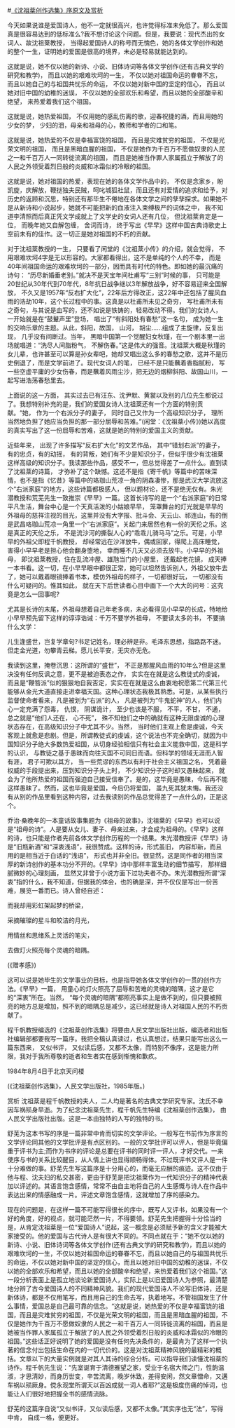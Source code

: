 #[《沈祖棻创作选集》序原文及赏析](https://www.vrrw.net/wx/14329.html)

今天如果说谁是爱国诗人，他不一定就很高兴，也许觉得标准未免低了。那么爱国真是很容易达到的低标准么?我不想讨论这个问题。但是，我要说：现代杰出的女词人、故沈祖棻教授， 当得起爱国诗人的称号而无愧色，她的各体文学创作和她的整个一生，证明她的爱国是很高的境界，未必是轻易就能达到的。

这就是说，她不仅以她的新诗、小说、旧体诗词等各体文学创作(还有古典文学的研究和教学)， 而且以她的艰难坎坷的一生， 不仅以她对祖国命运的眷眷不忘， 而且以她自己的与祖国共忧乐的命运， 不仅以她对新中国的坚定的信心， 而且以她对旧中国的幼稚的迷误， 不仅以她的全部欢乐和希望，而且以她的全部酸辛和绝望， 来热爱着我们这个祖国。

这就是说，她热爱祖国， 不仅用她的感乱伤离的歌，迎春祝捷的酒，而且用她的少女的梦， 少妇的泪，母亲和祖母的心，教师和学者的口和笔。

这就是说，她热爱的不仅是幸福富饶的祖国， 而且是灾难贫穷的祖国， 不仅是光荣文明的祖国， 而且是黑暗血腥的祖国， 不仅是她作为千百万不愿做奴隶的人民之一和千百万人一同转徙流离的祖国， 而且是她被当作罪人家属孤立于解放了的人民之外领受着烈日般的炎威和冰霜似的冷眼的祖国。

这就是说，她对祖国的热爱，表现在她的各体文学作品中的， 不仅是念家乡，盼凯旋，庆解放，鞭挞独夫民贼，呵叱城狐社鼠，而且还有对爱情的追求和给予，对历史的返顾和沉思，特别还有那毕生不倦地在各体文学之间的孳孳探求。如果她不是从新诗和小说起步，她就不可能把新的血液注入束缚极严的词体之中， 我不知道李清照而后真正凭文学成就上了文学史的女词人还有几位， 但沈祖棻肯定是一位， 而晚年她又自解包缠， 舍词而诗， 终于写出《早早》这样中国古典诗歌史上空前未有的佳作。这一切正是她对祖国的不朽的贡献。



对于沈祖棻教授的一生， 只要看了闲堂的《沈祖棻小传》的介绍，就会觉得， 不用艰难坎坷4字是无以形容的。大家都看得出，这不是单纯的个人的不幸， 而是40年间祖国命运的艰难坎坷的一部分，因而具有时代的特色。即如她的最沉痛的诗句： “历尽新婚垂老别。”就决不是天宝年间杜甫写“三别”时候的事， 只可能是20世纪从30年代到70年代，8年抗日战争继以3年解放战争，好不容易迎来全国解放， 不久又是1957年“反右扩大化”，22年后方得改正，这22年中还包括了腥风血雨的浩劫10年，这个长过程中的事。这真是以杜甫所未见之奇穷， 写杜甫所未有之奇句，与其说是血写的，还不如说是铁铸的，轻易改动不得。我们的女诗人， 一开始就是在“鼓鼙声里”登场， 唱出了“有斜阳处有春愁”这一名句， 成为她一生的交响乐章的主题。从此，斜阳，故国， 山河， 胡尘……组成了主旋律，反复出现， 几乎没有间断过。当年， 黑暗中国第一个觉醒妇女秋瑾，在一个剧本里一出场就唱道：“洗尽人间脂粉气， 不解伤春。”这是伟大的强音。沈祖棻大概是秋瑾的女儿辈，也许甚至可以算是孙女辈吧，她却又唱出这么多的春愁之歌，这并不是历史倒退了，而是文学前进了。现代女词人的笔， 已经不是只能蘸着香脂腻粉， 写一些空虚平庸的少女伤春，而是蘸着风雨尘沙，把无边的烟柳斜阳、故国山川，一起写进浩荡春愁里去。

上面说的这一方面， 其实过去已有汪东、沈尹默、黄裳以及别的几位先生都说过了。我想特别补充的是，我们的爱国女诗人沈祖棻还有一个方面的特别贡献。“她， 作为一个右派分子的妻子， 同时自己又作为一个高级知识分子， 理所当然地负担了她应当负担的那一部分屈辱和苦难。”(闲堂：《沈祖棻小传》)她以高度的真实写出了这一份屈辱和苦难，这就是她的特别的爱国主义的贡献。

近些年来， 出现了许多描写“反右扩大化”的文艺作品， 其中“错划右派”的妻子， 有的忠贞，有的动摇， 有的背叛，她们有不少是知识分子，但似乎很少有沈祖棻这样高级的知识分子。我读那些作品，感受不一，但总觉得差了一点什么。直到读了沈祖棻的诗篇， 才弥补了这个缺憾。这还不是指《寄千帆》等篇中的苦味深情，也不是指《忆昔》等篇中的珞珈山荒凉一角的阴森凄惨，那是武汉大学流放这个“右派家庭”的地方，这些诗篇都极感人， 但以题材论，还不是绝无仅有。朱光潜教授和荒芜先生一致推崇《早早》一篇。这首长诗写的是一个“右派家庭”的日常平凡生活，舞台中心是一个天真活泼的小姑娘早早， 笼罩舞台的灯光就是早早的外祖母的慈祥注视的目光，这里并没有大字报、批斗会、天云山、祁连山，有的倒是武昌珞珈山荒凉一角里一个“右派家庭”。关起门来居然也有一份的天伦之乐。这是真正的天伦之乐， 不是流沙河的撕裂人心的“乖乖儿骑马马”之乐。可是，小早早的外祖父即程千帆教授， 却经常远在沙洋放牛，偶或回家，得爬上高床睡觉， 害得小早早老是担心他会翻身堕地， 幸而睡不几天又必须去放牛。小早早的外祖母， 即沈祖棻教授，住在乱流冲屋、雄虺当门的小屋里， 还戴起老花镜， 成天捧一本书看。这一切，在小早早眼中都很正常，她可以坦然告诉别人，外祖父放牛去了，她可以戴着眼镜捧着书本，模仿外祖母的样子，一切都很好玩， 一切都没有什么可疑问的。惟其如此， 就在天下后世读者心目中画下一个大大的问号：这究竟是怎么一回事呢?

尤其是长诗的末尾，外祖母想着自己年老多病，未必看得见小早早的长成，特地给小早早预先留下这样的谆谆诰诫：千万不要学外祖母， 不要读太多的书， 不要搞什么文学：

儿生逢盛世，岂复学章句?书足记姓名，理必辨是非。毛泽东思想，指路路不迷。但走金光道，勿攀青云梯。愿儿长平安，无灾亦无危。

我读到这里，掩卷沉思：这所谓的“盛世”， 不正是那腥风血雨的10年么?但是这里决没有任何反讽之意，更不是被迫表态之作， 实实在在就是这么教徒式的虔诚，而且是“鞭笞派”似的狠狠地自我否定，实实在在就是这么由衷地祝愿第二代第三代能够从金光大道直接走进幸福天国。这种心理状态我极其熟悉。可是，从某些执行监督使命者看来，凡是被划为“右派”的人， 凡是被列为“牛鬼蛇神”的人，他们内心一定充满了怨毒， 仇恨， 阴谋诡计， 至少也该是不服， 不平，不甘， 不通， 总之就是“他们人还在， 心不死”， 殊不知他们之中的确就有这种无限虔诚的心理状态存在，在高级知识分子中尤其不少。当然， 当时他们主观上愈是虔诚，今天客观上就愈是悲剧。但是，所谓教徒式的虔诚，这个说法也不完全确切，就因为中国知识分子绝大多数热爱祖国，从切身经验相信只有社会主义能救中国，这是科学的认识， 与教徒之基于愚昧而向往天国不可同日而语。但科学的领域无涯而人智有涯， 君子可欺以其方， 当一些荒谬的东西以有利于社会主义祖国之名， 凭着最权威的手段提出来，压到知识分子头上时， 不少知识分子这时却又愚昧起来， 就会为了他所热爱的祖国而强迫自己接受信奉了。是的，这毕竟是愚昧，今后再不能这样愚昧了。然而，这也毕竟是爱国，今后仍将爱国， 虽九死其犹未悔。我还没有从别的作品里看到这种内容，过去我读别的作品总觉得差了一点什么的，正是这个。

乔治·桑晚年的一本童话故事集题为《祖母的故事》，沈祖棻的《早早》也可以说是“祖母的诗”。人是要从女儿、妻子、母亲过来，才会成为祖母的。《早早》这样的诗，也只能是作者先前各体文学创作历程的一个结果。朱光潜教授评《早早》诗是“旧瓶新酒”和“深衷浅语”，我很赞成。这样的诗，形式虽旧， 内容却新，而且用的是相当近于白话的“浅语”， 形式也并非全旧。很显然，这是同作者的相当深厚的新诗创作的基本功分不开的。《早早》诗中那样丰富生动的细节描写， 那样细腻微妙的心理刻画， 显然又非曾于小说方面下过功夫者不办。朱光潜教授所谓“深衷”指的什么，我不知道，但据我的体会，也的确是深，并不仅仅是写出一份苦难，展览一番而已。诗人曾经自述：

而我却用彩虹架起梦的桥梁，

采摘璀璨的星斗和皎洁的月光，

用情丝和思绪系上灵活的笔尖，

去做灯火照亮每个灵魂的暗隅。

(《赠孝感》)

这可以说是她毕生的文学事业的目标，也是指导她各体文学创作的一贯的创作方法。《早早》一篇， 用童心的灯火照亮了屈辱和苦难的灵魂的暗隅，这才是它的“深衷”所在。当然， “每个灵魂的暗隅”都照亮事实上是做不到的，但只要被照亮的地方总是增加，照不到的暗隅总是减少，这已经就是诗人对祖国人民的不朽贡献了。

程千帆教授编选的《沈祖棻创作选集》将要由人民文学出版社出版，编选者和出版社编辑部都要我写一篇序。我把全稿认真读过，也认真想过，结果只能写出这么一篇东西来， 又似书评， 又似读后感，又都不太像，而特别不像序，这是能力所限，我对于我所尊敬的逝者和生者实在感到惭愧和歉疚。

1984年8月4日于北京天问楼

(《沈祖棻创作选集》，人民文学出版社，1985年版。)

赏析 沈祖棻是程千帆教授的夫人，二人均是著名的古典文学研究专家。沈氏不幸因车祸殒身早逝。为了纪念沈祖棻先生，程千帆先生特编《沈祖棻创作选集》， 由人民文学出版社出版。这是一本由独特的人写的独特的书。

舒芜为这本书写的序是一篇非常中肯而切实的文学评论。一般写在书前作为序言的文学评论同其他的文学批评是有点区别的。一般的文学批评可以评人，但是毕竟偏重于评书为主;而作为书序的评论是总要在评书的同时评一评人，才好交代。一来使序与书的关系比较醒目，从人情上讲也显得顺畅得体。不过既评书又评人是一件十分难做的事。舒芜先生写这篇序是十分用心的，而毫无应酬的痕迹。这不仅由于他与程、沈夫妇的私交甚密，更由于舒芜是把沈祖棻作为一代知识分子的精神代表加以评述的。其语言饱含感情，常常不由自主地将自己的人生感慨与诗人在作品中表达出来的情感融成一片。评述文章饱含感情，这就增加了序的感染力。

现在的问题是，在这样一篇不可能写得很长的序中，既写人又评书，如果没有一个好的角度，好的视点，就可能茫然一片，不得要领。舒芜先生把握得十分恰当的是，从肯定沈祖棻是一位“爱国诗人”说起，这一概念是必须赋予新的含义才能被大家接受的。他的爱国与古代诗人是有很大不同的。不同点就在于：“她不仅以她的新诗、小说、旧体诗词等各体文学创作(还有古典文学的研究和教学)，而且以她的艰难坎坷的一生，不仅以她对祖国命运的眷眷不忘，而且以她自己的与祖国共忧乐的命运，不仅以她对新中国的坚定的信心，而且以她对旧中国的幼稚的迷误，不仅以她的全部欢乐和希望，而且以她的全部酸辛和绝望，来热爱着我们这个祖国。”这一段分析表面上是孤立地谈论新爱国诗人，实际上是以旧爱国诗人为参照，最清楚地分辨了古今爱国诗人的不同精神风貌。我们的现代爱国诗人不论写旧体诗，还是新体诗，都是不仅用笔写，而且用自己的生命去写，执着地写。不管祖国发生了什么事情，爱国总是自己最可靠的信念。“这就是说，她热爱的不仅是幸福富饶的祖国，而且是灾难贫穷的祖国，不仅是光荣文明的祖国，而且是黑暗血腥的祖国，不仅是她作为千百万不愿做奴隶的人民之一和千百万人一同转徙流离的祖国，而且是她被当作罪人家属孤立于解放了的人民之外领受着烈日般的炎威和冰霜似的冷眼的祖国。”这些话正好说明了她的爱国是没有任何先决条件的，是最肯为了这样一个执著的信念付出包括生命在内的一切代价的。这是对沈祖棻精神风貌的最精彩的概括。文章以下的大量实例就是对其人其诗的综合分析。可以指导我们读懂沈祖棻的诗作。程千帆先生说：“先室诞育于清德雅望之家，受业于名宿大师之门，性韵温淑，才思清妙，而身历世变，辛苦流离，晚岁休致，差得安闲，然文章憎命，又遘车祸以殒厥身。傥永观堂所谓天以百凶成就一词人者耶?”这是极度伤痛的悼词，也能让人们很好地把握全书的感情流脉。

舒芜的这篇序自说“又似书评，又似读后感，又都不太像。”其实序也无“法”，写得中肯， 自成一格，便更好。

